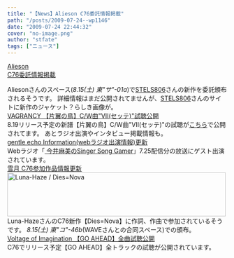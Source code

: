 ```yaml
---
title: "【News】Alieson C76委託情報掲載"
path: "/posts/2009-07-24--wp1146"
date: "2009-07-24 22:44:32"
cover: "no-image.png"
author: "stfate"
tags: ["ニュース"]
---
```


<style type="text/css">
<!--
p {white-space: pre-wrap};
-->
</style>

<a  href="http://www.alieson.net/" target="_blank">Alieson C76委託情報掲載</a>
<div >Aliesonさんのスペース(<em>8.15(土) 東"サ"-01a</em>)で<a href="http://www.stels806.com/" target="_blank">STELS806</a>さんの新作を委託頒布されるそうです。
詳細情報はまだ公開されてませんが、<a href="http://www.stels806.com/" target="_blank">STELS806</a>さんのサイトに新作のジャケット？らしき画像が。</div>
<a  href="http://www.vagrancy.jp/" target="_blank">VAGRANCY 【片翼の鳥】C/W曲"Ⅶ(セッテ)"試聴公開</a>
<div >8.19リリース予定の新譜【片翼の鳥】C/W曲"Ⅶ(セッテ)"の試聴が<a href="http://www.animate.tv/pv/detail.php?id=pcd090611a" target="_blank">こちら</a>で公開されてます。
あとラジオ出演やインタビュー掲載情報も。</div>
<a  href="http://www.gentleecho.net/info.html" target="_blank">gentle echo Information(webラジオ出演情報)更新</a>
<div >Webラジオ「<a href="http://www.famitsu.com/blog/asami_ssg/" target="_blank"> 今井麻美のSinger Song Gamer</a>」7.25配信分の放送にゲスト出演されています。</div>
<a  href="http://aonokioku.sakura.ne.jp/setsugetsu/" target="_blank">雪月 C76参加作品情報更新</a>
<div ><a href="http://www.luna-haze.com/" target="_blank"><img src="http://www.luna-haze.com/images/c76_banner01.jpg" width="500" height="100" border="0" alt="Luna-Haze / Dies=Nova"></a>
Luna-HazeさんのC76新作【Dies=Nova】に作詞、作曲で参加されているそうです。
<em>8.15(土) 東"コ"-46b</em>(WAVEさんとの合同スペース)での頒布。</div>
<a  href="http://www.voltagenation.com/" target="_blank">Voltage of Imagination 【GO AHEAD】全曲試聴公開</a>
<div >C76でリリース予定【GO AHEAD】全トラックの試聴が公開されています。</div>
